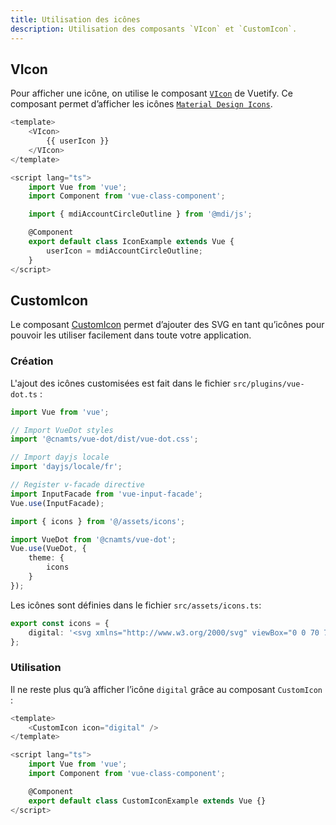 ```yaml
---
title: Utilisation des icônes
description: Utilisation des composants `VIcon` et `CustomIcon`.
---
```


## VIcon

Pour afficher une icône, on utilise le composant [`VIcon`](https://vuetifyjs.com/en/components/icons/) de Vuetify. Ce composant permet d’afficher les icônes [`Material Design Icons`](https://materialdesignicons.com).

```ts
<template>
	<VIcon>
		{{ userIcon }}
	</VIcon>
</template>

<script lang="ts">
	import Vue from 'vue';
	import Component from 'vue-class-component';

	import { mdiAccountCircleOutline } from '@mdi/js';

	@Component
	export default class IconExample extends Vue {
		userIcon = mdiAccountCircleOutline;
	}
</script>
```

## CustomIcon

Le composant [CustomIcon](/composants-techniques/custom-icon) permet d’ajouter des SVG en tant qu’icônes pour pouvoir les utiliser facilement dans toute votre application.

### Création

L'ajout des icônes customisées est fait dans le fichier `src/plugins/vue-dot.ts` :

```ts
import Vue from 'vue';

// Import VueDot styles
import '@cnamts/vue-dot/dist/vue-dot.css';

// Import dayjs locale
import 'dayjs/locale/fr';

// Register v-facade directive
import InputFacade from 'vue-input-facade';
Vue.use(InputFacade);

import { icons } from '@/assets/icons';

import VueDot from '@cnamts/vue-dot';
Vue.use(VueDot, {
	theme: {
		icons
	}
});
```

Les icônes sont définies dans le fichier `src/assets/icons.ts`: 

```ts
export const icons = {
	digital: '<svg xmlns="http://www.w3.org/2000/svg" viewBox="0 0 70 70" focusable="false"><path d="M69 35c0 18.8-15.4 34-34.5 34C15.5 69 0 53.8 0 35S15.4 1 34.5 1C53.5 1 69 16.2 69 35" fill="currentColor"/><path d="M23.6 19.3l6.8 3.9v-7.8l-6.8 3.9zm8.6 7v18.5l7.7-4.5v-9.6l-7.7-4.5zm-9.5 25l8.6 4.8 18-10.3V25l-17.1-9.7v8.8l9 5.2c.3.2.5.4.5.8v10.6c0 .4-.2.6-.5.8L31.7 47c-.2.2-.6.2-.8 0a.9.9 0 01-.5-.7V25.2l-7.7-4.4v30.4zm8.6 6.7l-.4-.1-9.5-5.4a.9.9 0 01-.4-.8V19.3c0-.3.2-.6.4-.8l9.5-5.4.4-.1h.3l.1.1L50.6 24c.2.1.4.4.4.7v21.7c0 .3-.2.6-.4.7L31.7 58l-.4.1z" fill="#fff"/></svg>'
};
```

### Utilisation

Il ne reste plus qu’à afficher l’icône `digital` grâce au composant `CustomIcon` :

```ts
<template>
	<CustomIcon icon="digital" />
</template>

<script lang="ts">
	import Vue from 'vue';
	import Component from 'vue-class-component';

	@Component
	export default class CustomIconExample extends Vue {}
</script>
```
